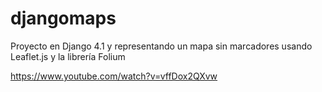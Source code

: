 # djangomaps
Proyecto en Django 4.1 y representando un mapa sin marcadores usando Leaflet.js y la librería Folium


https://www.youtube.com/watch?v=vffDox2QXvw
